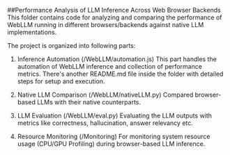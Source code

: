 ##Performance Analysis of LLM Inference Across Web Browser Backends
This folder contains code for analyzing and comparing the performance of WebLLM running in different browsers/backends against native LLM implementations.

The project is organized into following parts:
1. Inference Automation (/WebLLM/automation.js)
This part handles the automation of WebLLM inference and collection of performance metrics. There's another README.md file inside the folder with detailed steps for setup and execution.

2. Native LLM Comparison (/WebLLM/nativeLLM.py)
Compared browser-based LLMs with their native counterparts.

3. LLM Evaluation (/WebLLM/eval.py)
Evaluating the LLM outputs with metrics like correctness, hallucination, answer relevancy etc.

4. Resource Monitoring (/Monitoring)
For monitoring system resource usage (CPU/GPU Profiling) during browser-based LLM inference.